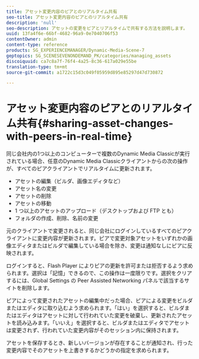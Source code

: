 ```yaml
---
title: アセット変更内容のピアとのリアルタイム共有
seo-title: アセット変更内容のピアとのリアルタイム共有
description: 'null'
seo-description: アセットの変更をピアとリアルタイムで共有する方法を説明します。
uuid: 13fa4f6e-66bf-4682-96a9-0e7040706f53
contentOwner: admin
content-type: reference
products: SG_EXPERIENCEMANAGER/Dynamic-Media-Scene-7
geptopics: SG_SCENESEVENONDEMAND_PK/categories/managing_assets
discoiquuid: ca7c8a7f-76f4-4a25-8c36-617a029e55be
translation-type: tm+mt
source-git-commit: a1722c15d3c049f05959d895e85297d47d730872

---
```



# アセット変更内容のピアとのリアルタイム共有{#sharing-asset-changes-with-peers-in-real-time}

同じ会社内の1つ以上のコンピューターで複数のDynamic Media Classicが実行されている場合、任意のDynamic Media Classicクライアントからの次の操作が、すべてのピアクライアントでリアルタイムに更新されます。

* アセットの編集（ビルダ、画像エディタなど）
* アセット名の変更
* アセットの削除
* アセットの移動
* 1 つ以上のアセットのアップロード（デスクトップおよび FTP とも）
* フォルダの作成、削除、名前の変更

元のクライアントで変更されると、同じ会社にログインしているすべてのピアクライアントに変更内容が更新されます。ピアで変更対象アセットをいずれかの画像エディタまたはビルダで編集している場合を除き、変更は通知なしにピアに反映されます。

ログインすると、Flash Player によりピアの更新を許可または拒否するよう求められます。選択は「記憶」できるので、この操作は一度限りです。選択をクリアするには、Global Settings の Peer Assisted Networking パネルで該当するサイトを削除します。

ピアによって変更されたアセットの編集中だった場合、ピアによる変更をビルダまたはエディタに取り込むよう求められます。「はい」を選択すると、ビルダまたはエディタはアセットに対して行われていた変更を破棄し、更新されたアセットを読み込みます。「いいえ」を選択すると、ビルダまたはエディタでアセットは変更されず、行われていた変更内容がそのセッション内に保持されます。

アセットを保存するとき、新しいバージョンが存在することが通知され、行った変更内容でそのアセットを上書きするかどうかの指定を求められます。
